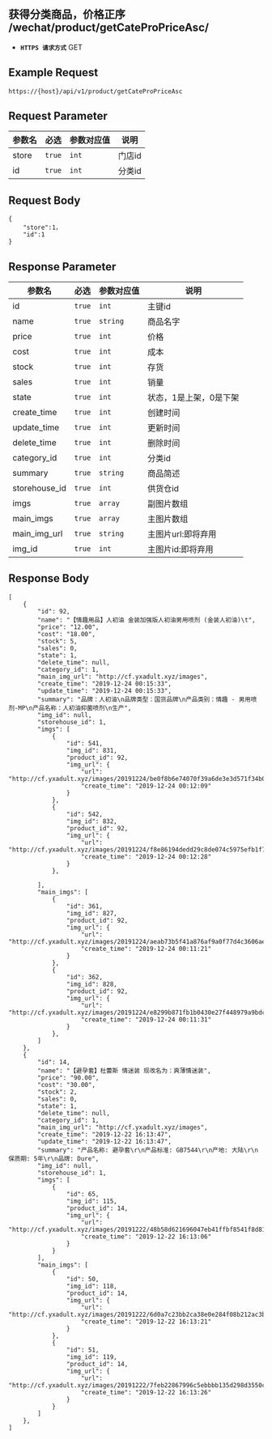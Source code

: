 ## 获得分类商品，价格正序 /wechat/product/getCateProPriceAsc/

- **`HTTPS 请求方式`** GET

## Example Request
```
https://{host}/api/v1/product/getCateProPriceAsc
```

## Request Parameter

| 参数名       | 必选   | 参数对应值 | 说明                  |
| ------------ | ------ | ---------- | --------------------|
| store        | `true` | `int    `  | 门店id              |
| id           | `true` | `int    `  | 分类id              |

## Request Body

```
{
    "store":1，
    "id":1
}

```
## Response Parameter

| 参数名              | 必选   | 参数对应值 | 说明                              |
| ------------------- | ------ | ---------- | --------------------------------|
| id                  | `true` | `int    `  | 主键id                          |
| name                | `true` | `string`   | 商品名字                         |
| price               | `true` | `int`      | 价格                             |
| cost                | `true` | `int`      | 成本                             |
| stock               | `true` | `int`      | 存货                             |
| sales               | `true` | `int`      | 销量                             |
| state               | `true` | `int`      | 状态，1是上架，0是下架            |
| create_time         | `true` | `int`      | 创建时间                         |
| update_time         | `true` | `int`      | 更新时间                         |
| delete_time         | `true` | `int`      | 删除时间                         |
| category_id         | `true` | `int`      | 分类id                           |
| summary             | `true` | `string`   | 商品简述                         |
| storehouse_id       | `true` | `int`      | 供货仓id                         |
| imgs                | `true` | `array`    | 副图片数组                        |
| main_imgs           | `true` | `array`    | 主图片数组                        |
| main_img_url        | `true` | `string`   | 主图片url:即将弃用                |
| img_id              | `true` | `int`      | 主图片id:即将弃用                 |
## Response Body

```
[    
    {
        "id": 92,
        "name": "【情趣用品】人初油 金装加强版人初油男用喷剂 (金装人初油)\t",
        "price": "12.00",
        "cost": "18.00",
        "stock": 5,
        "sales": 0,
        "state": 1,
        "delete_time": null,
        "category_id": 1,
        "main_img_url": "http://cf.yxadult.xyz/images",
        "create_time": "2019-12-24 00:15:33",
        "update_time": "2019-12-24 00:15:33",
        "summary": "品牌：人初油\n品牌类型：国货品牌\n产品类别：情趣 - 男用喷剂-MP\n产品名称：人初油抑菌喷剂\n生产",
        "img_id": null,
        "storehouse_id": 1,
        "imgs": [
            {
                "id": 541,
                "img_id": 831,
                "product_id": 92,
                "img_url": {
                    "url": "http://cf.yxadult.xyz/images/20191224/be0f8b6e74070f39a6de3e3d571f34b0.jpg",
                    "create_time": "2019-12-24 00:12:09"
                }
            },
            {
                "id": 542,
                "img_id": 832,
                "product_id": 92,
                "img_url": {
                    "url": "http://cf.yxadult.xyz/images/20191224/f8e86194dedd29c8de074c5975efb1f7.jpg",
                    "create_time": "2019-12-24 00:12:28"
                }
            },
            
        ],
        "main_imgs": [
            {
                "id": 361,
                "img_id": 827,
                "product_id": 92,
                "img_url": {
                    "url": "http://cf.yxadult.xyz/images/20191224/aeab73b5f41a876af9a0f77d4c3606ae.png",
                    "create_time": "2019-12-24 00:11:21"
                }
            },
            {
                "id": 362,
                "img_id": 828,
                "product_id": 92,
                "img_url": {
                    "url": "http://cf.yxadult.xyz/images/20191224/e8299b871fb1b0430e27f448979a9bdc.jpg",
                    "create_time": "2019-12-24 00:11:31"
                }
            },
        ]
    },
    {
        "id": 14,
        "name": "【避孕套】杜蕾斯 情迷装 现改名为：爽薄情迷装",
        "price": "90.00",
        "cost": "30.00",
        "stock": 2,
        "sales": 0,
        "state": 1,
        "delete_time": null,
        "category_id": 1,
        "main_img_url": "http://cf.yxadult.xyz/images",
        "create_time": "2019-12-22 16:13:47",
        "update_time": "2019-12-22 16:13:47",
        "summary": "产品名称: 避孕套\r\n产品标准: GB7544\r\n产地: 大陆\r\n保质期: 5年\r\n品牌: Dure",
        "img_id": null,
        "storehouse_id": 1,
        "imgs": [
            {
                "id": 65,
                "img_id": 115,
                "product_id": 14,
                "img_url": {
                    "url": "http://cf.yxadult.xyz/images/20191222/48b58d621696047eb41ffbf8541f8d81.jpg",
                    "create_time": "2019-12-22 16:13:06"
                }
            }
        ],
        "main_imgs": [
            {
                "id": 50,
                "img_id": 118,
                "product_id": 14,
                "img_url": {
                    "url": "http://cf.yxadult.xyz/images/20191222/6d0a7c23bb2ca38e0e284f08b212ac3b.jpg",
                    "create_time": "2019-12-22 16:13:21"
                }
            },
            {
                "id": 51,
                "img_id": 119,
                "product_id": 14,
                "img_url": {
                    "url": "http://cf.yxadult.xyz/images/20191222/7feb22867996c5ebbbb135d298d3550c.jpg",
                    "create_time": "2019-12-22 16:13:26"
                }
            }
        ]
    },
]
```

